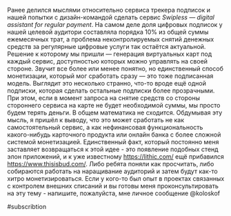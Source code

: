 
Ранее делился мыслями относительно сервиса трекера подписок и нашей попытки с дизайн-командой сделать сервис *Swipless — digital assistant for regular payment*. На самом деле доля цифровых подписок у нашей целевой аудитори составляла порядка 10% из общей суммы ежемесячных трат, а проблема неконтролируемых снятий денежных средств за регулярные цифровые услуги так остаётся актуальной. Решение к которому мы пришли — генерация виртуальных карт под каждый сервис, доступностью которых можно управлять на своей стороне. Звучит все более или менее понятно, но единственный способ монетизации, который мог сработать сразу — это тоже подписанная модель. Выглядит это несколько странно, что-то вроде ещё одной подписки, которая сделать остальные подписки более прозрачными. При этом, если в момент запроса на снятие средств со стороны стороннего сервиса на карте не будет необходимой суммы, мы просто будем терять деньги. В общем математика не сходится. Обдумывая эту мысль, я пришёл к выводу, что это может сработать не как самостоятельный сервис, а как нефинансовая функциональность какого-нибудь карточного продукта или онлайн банка с более сложной системой монетизацией. Единственный факт, который постоянно меня заставляет возвращаться к этой идее - это появление подобных стенд элон приложений, и к уже известному https://lithic.com/ ещё прибавился https://www.thisisbud.com/. Либо ребята поняли как просчитать, либо собираются работать на наращивание аудиторий и затем будут как-то хитро монетизироваться. Если у кого-то был опыт в проектах связанных с контролем внешних списаний и вы готовы меня проконсультировать на эту тему - напишите, пожалуйста, мне личное сообщение @koloskof

#subscribtion 